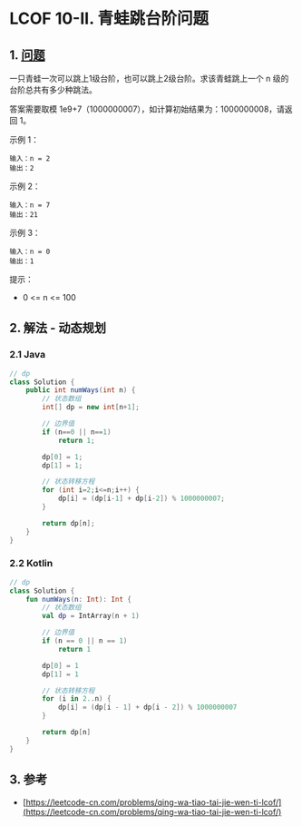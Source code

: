 # LCOF 10-II. 青蛙跳台阶问题

## 1. [问题](https://leetcode-cn.com/problems/qing-wa-tiao-tai-jie-wen-ti-lcof/)

一只青蛙一次可以跳上1级台阶，也可以跳上2级台阶。求该青蛙跳上一个 n 级的台阶总共有多少种跳法。

答案需要取模 1e9+7（1000000007），如计算初始结果为：1000000008，请返回 1。 

示例 1：

```
输入：n = 2
输出：2
```

示例 2：

```
输入：n = 7
输出：21
```

示例 3：

```
输入：n = 0
输出：1
```

提示：

* 0 <= n <= 100

## 2. 解法 - 动态规划

### 2.1 Java

```java
// dp
class Solution {
    public int numWays(int n) {
        // 状态数组
        int[] dp = new int[n+1];

        // 边界值
        if (n==0 || n==1) 
            return 1;

        dp[0] = 1;
        dp[1] = 1;

        // 状态转移方程
        for (int i=2;i<=n;i++) {
            dp[i] = (dp[i-1] + dp[i-2]) % 1000000007;
        }

        return dp[n];
    }
}
```

### 2.2 Kotlin

```kotlin
// dp
class Solution {
    fun numWays(n: Int): Int {
        // 状态数组
        val dp = IntArray(n + 1)

        // 边界值
        if (n == 0 || n == 1)
            return 1

        dp[0] = 1
        dp[1] = 1

        // 状态转移方程
        for (i in 2..n) {
            dp[i] = (dp[i - 1] + dp[i - 2]) % 1000000007
        }

        return dp[n]
    }
}
```

## 3. 参考

* [https://leetcode-cn.com/problems/qing-wa-tiao-tai-jie-wen-ti-lcof/](https://leetcode-cn.com/problems/qing-wa-tiao-tai-jie-wen-ti-lcof/)
